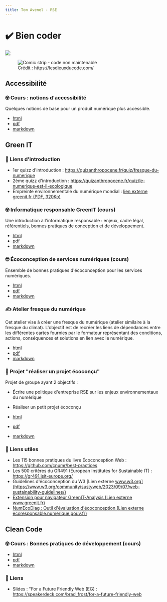 ```yaml
---
title: Tom Avenel - RSE
---
```


# ✔️ Bien coder

![](/resources/images/cover/green-it.jpg)

<figure>
    <img src="https://lesdieuxducode.com/images/blog/rachidabiechehmidouche@expaceocom/6.jpg" alt="Comic strip - code non maintenable" />
    <figcaption>Crédit : https://lesdieuxducode.com/</figcaption>
</figure>



## Accessibilité

### 🤓 Cours : notions d'accessibilité

Quelques notions de base pour un produit numérique plus accessible.

- [html](/cours/rse/accessibilite.html)
- [pdf](/cours/rse/accessibilite.pdf)
- [markdown](/cours/rse/accessibilite.md)

## Green IT

### 🔗 Liens d'introduction

- 1er quizz d'introduction : <https://quizanthropocene.fr/quiz/fresque-du-numerique>
- 2ème quizz d'introduction : <https://quizanthropocene.fr/quiz/le-numerique-est-il-ecologique>
- Empreinte environnementale du numérique mondial : [lien externe greenit.fr (PDF, 320Ko)](https://www.greenit.fr/wp-content/uploads/2019/10/2019-10-GREENIT-etude_EENM-infographie.VF_.pdf)

### 🤓 Informatique responsable GreenIT (cours)

Une introduction à l'informatique responsable : enjeux, cadre légal, référentiels, bonnes pratiques de conception et de développement.

- [html](/cours/rse/green-it.html)
- [pdf](/cours/rse/green-it.pdf)
- [markdown](/cours/rse/green-it.md)

### 🤓 Écoconception de services numériques (cours)

Ensemble de bonnes pratiques d'écoconception pour les services numériques.

- [html](/cours/rse/ecoconception.html)
- [pdf](/cours/rse/ecoconception.pdf)
- [markdown](/cours/rse/ecoconception.md)

### ✍️ Atelier fresque du numérique

Cet atelier vise à créer une fresque du numérique (atelier similaire à la fresque du climat). L'objectif est de recréer les liens de dépendances entre les différentes cartes fournies par le formateur représentant des conditions, actions, conséquences et solutions en lien avec le numérique.

- [html](/cours/rse/atelier-fresque-numerique.html)
- [pdf](/cours/rse/atelier-fresque-numerique.pdf)
- [markdown](/cours/rse/atelier-fresque-numerique.md)

### 📌 Projet "réaliser un projet écoconçu"

Projet de groupe ayant 2 objectifs :

- Écrire une politique d'entreprise RSE sur les enjeux environnementaux du numérique
- Réaliser un petit projet écoconçu

- [html](/cours/rse/projet.html)
- [pdf](/cours/rse/projet.pdf)
- [markdown](/cours/rse/projet.md)

### 🔗 Liens utiles

- Les 115 bonnes pratiques du livre Écoconception Web : <https://github.com/cnumr/best-practices>
- Les 500 critères du GR491 (European Institutes for Sustainable IT) : <https://gr491.isit-europe.org/>
- Guidelines d'écoconception du W3 [Lien externe www.w3.org](https://www.w3.org/community/sustyweb/2023/09/07/web-sustainability-guidelines/)
- [Extension pour navigateur GreenIT-Analysis (Lien externe www.greenit.fr)](https://www.greenit.fr/2019/07/02/web-evaluez-lempreinte-dune-page-en-un-clic/)
- [NumEcoDiag : Outil d'évaluation d'écoconception (Lien externe ecoresponsable.numerique.gouv.fr)](https://ecoresponsable.numerique.gouv.fr/publications/referentiel-general-ecoconception/numecodiag/)

## Clean Code

### 🤓 Cours : Bonnes pratiques de développement (cours)

- [html](/cours/rse/clean-code.html)
- [pdf](/cours/rse/clean-code.pdf)
- [markdown](/cours/rse/clean-code.md)

### 🔗 Liens

- Slides : "For a Future Friendly Web (EG) : <https://speakerdeck.com/brad_frost/for-a-future-friendly-web>

